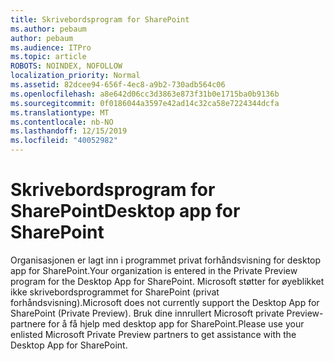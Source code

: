 ```yaml
---
title: Skrivebordsprogram for SharePoint
ms.author: pebaum
author: pebaum
ms.audience: ITPro
ms.topic: article
ROBOTS: NOINDEX, NOFOLLOW
localization_priority: Normal
ms.assetid: 82dcee94-656f-4ec8-a9b2-730adb564c06
ms.openlocfilehash: a8e642d06cc3d3863e873f31b0e1715ba0b9136b
ms.sourcegitcommit: 0f0186044a3597e42ad14c32ca58e7224344dcfa
ms.translationtype: MT
ms.contentlocale: nb-NO
ms.lasthandoff: 12/15/2019
ms.locfileid: "40052982"
---
```

# <a name="desktop-app-for-sharepoint"></a><span data-ttu-id="10e40-102">Skrivebordsprogram for SharePoint</span><span class="sxs-lookup"><span data-stu-id="10e40-102">Desktop app for SharePoint</span></span>

<span data-ttu-id="10e40-103">Organisasjonen er lagt inn i programmet privat forhåndsvisning for desktop app for SharePoint.</span><span class="sxs-lookup"><span data-stu-id="10e40-103">Your organization is entered in the Private Preview program for the Desktop App for SharePoint.</span></span> <span data-ttu-id="10e40-104">Microsoft støtter for øyeblikket ikke skrivebordsprogrammet for SharePoint (privat forhåndsvisning).</span><span class="sxs-lookup"><span data-stu-id="10e40-104">Microsoft does not currently support the Desktop App for SharePoint (Private Preview).</span></span> <span data-ttu-id="10e40-105">Bruk dine innrullert Microsoft private Preview-partnere for å få hjelp med desktop app for SharePoint.</span><span class="sxs-lookup"><span data-stu-id="10e40-105">Please use your enlisted Microsoft Private Preview partners to get assistance with the Desktop App for SharePoint.</span></span>
